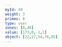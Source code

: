 ```yaml
---
myId: 40
weight: 3
primes: 8
type: user
zones: [8,40]
value: [173,0,-1,1]
object: [22,27,54,76,85]
---
```

